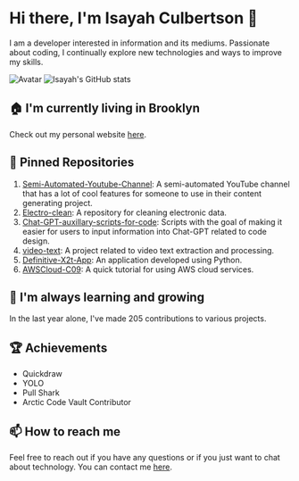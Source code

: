 # Hi there, I'm Isayah Culbertson 👋

I am a developer interested in information and its mediums. Passionate about coding, I continually explore new technologies and ways to improve my skills.

![Avatar](your_avatar_url_here)
![Isayah's GitHub stats](https://github-readme-stats.vercel.app/api?username=isayahc&show_icons=true&theme=radical)


## 🏠 I'm currently living in Brooklyn
Check out my personal website [here](https://www.xaytechgold.com).

## 🔭 Pinned Repositories

1. [Semi-Automated-Youtube-Channel](link_to_repo_here): A semi-automated YouTube channel that has a lot of cool features for someone to use in their content generating project.
2. [Electro-clean](link_to_repo_here): A repository for cleaning electronic data.
3. [Chat-GPT-auxillary-scripts-for-code](link_to_repo_here): Scripts with the goal of making it easier for users to input information into Chat-GPT related to code design.
4. [video-text](link_to_repo_here): A project related to video text extraction and processing.
5. [Definitive-X2t-App](link_to_repo_here): An application developed using Python.
6. [AWSCloud-C09](link_to_repo_here): A quick tutorial for using AWS cloud services.

## 🌱 I'm always learning and growing
In the last year alone, I've made 205 contributions to various projects.

## 🏆 Achievements

- Quickdraw
- YOLO
- Pull Shark
- Arctic Code Vault Contributor

## 📫 How to reach me
Feel free to reach out if you have any questions or if you just want to chat about technology. You can contact me [here](link_to_your_contact_info_here).

